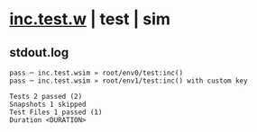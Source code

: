 # [inc.test.w](../../../../../../tests/sdk_tests/counter/inc.test.w) | test | sim

## stdout.log
```log
pass ─ inc.test.wsim » root/env0/test:inc()                
pass ─ inc.test.wsim » root/env1/test:inc() with custom key

Tests 2 passed (2)
Snapshots 1 skipped
Test Files 1 passed (1)
Duration <DURATION>
```

